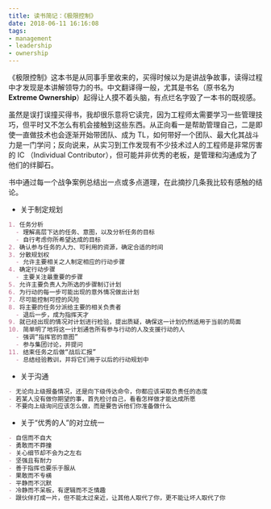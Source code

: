```yaml
---
title: 读书简记：《极限控制》
date: 2018-06-11 16:16:08
tags:
- management
- leadership
- ownership
---
```


《极限控制》这本书是从同事手里收来的，买得时候以为是讲战争故事，读得过程中才发现是本讲解领导力的书。中文翻译得一般，尤其是书名（原书名为 **Extreme Ownership**）起得让人摸不着头脑，有点烂名字毁了一本书的既视感。

虽然是误打误撞买得书，我却很乐意将它读完，因为工程师太需要学习一些管理技巧，但平时又不怎么有机会接触到这些东西。从正向看一是帮助管理自己，二是即使一直做技术也会逐渐开始带团队、成为 TL，如何带好一个团队、最大化其战斗力是一门学问；反向说来，从实习到工作发现有不少技术过人的工程师是非常厉害的 IC （Individual Contributor），但可能并非优秀的老板，是管理和沟通成为了他们的绊脚石。

书中通过每一个战争案例总结出一点或多点道理，在此摘抄几条我比较有感触的结论。



- 关于制定规划

```markdown
1. 任务分析
  - 理解高层下达的任务、意图，以及分析任务的目标
  - 自行考虑你所希望达成的目标
2. 确认参与任务的人力、可利用的资源，确定合适的时间
3. 分散规划权
  - 允许主要相关之人制定相应的行动步骤
4. 确定行动步骤
  - 主要关注最重要的步骤
5. 允许主要负责人为所选的步骤制订计划
6. 为行动的每一步可能出现的意外情况做出计划
7. 尽可能控制可控的风险
8. 将主要的任务分派给主要的相关负责者
  - 退后一步，成为指挥天才
9. 就已经出现的情况对计划进行检验，提出质疑，确保这一计划仍然适用于当前的局面
10. 简单明了地将这一计划通告所有参与行动的人及支援行动的人
  - 强调“指挥官的意图”
  - 参与集团讨论，并提问
11. 结束任务之后做“战后汇报”
  - 总结经验教训，并将它们用于以后的行动规划中
```

- 关于沟通

```markdown
- 无论向上级报备情况，还是向下级传达命令，你都应该采取负责任的态度
- 若某人没有做你期望的事，首先检讨自己，看看怎样做才能达成所愿
- 不要向上级询问应该怎么做，而是要告诉他们你准备做什么
```

- 关于“优秀的人”的对立统一

```markdown
- 自信而不自大
- 勇敢而不莽撞
- 关心细节却不会为之左右
- 坚强且有耐力
- 善于指挥也要乐于服从
- 果敢而不专横
- 平静而不沉默
- 冷静而不呆板，有逻辑而不乏情趣
- 跟伙伴打成一片，但不能太过亲近，让其他人取代了你，更不能让坏人取代了你
```

